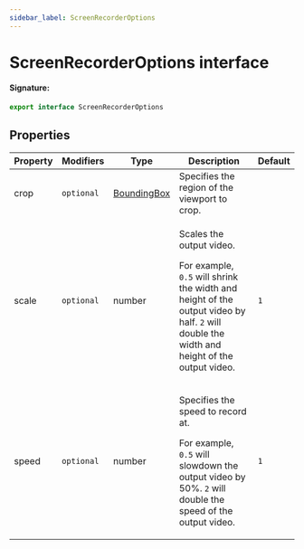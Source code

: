 ```yaml
---
sidebar_label: ScreenRecorderOptions
---
```


# ScreenRecorderOptions interface

#### Signature:

```typescript
export interface ScreenRecorderOptions
```

## Properties

| Property | Modifiers             | Type                                      | Description                                                                                                                                                                                            | Default        |
| -------- | --------------------- | ----------------------------------------- | ------------------------------------------------------------------------------------------------------------------------------------------------------------------------------------------------------ | -------------- |
| crop     | <code>optional</code> | [BoundingBox](./puppeteer.boundingbox.md) | Specifies the region of the viewport to crop.                                                                                                                                                          |                |
| scale    | <code>optional</code> | number                                    | <p>Scales the output video.</p><p>For example, <code>0.5</code> will shrink the width and height of the output video by half. <code>2</code> will double the width and height of the output video.</p> | <code>1</code> |
| speed    | <code>optional</code> | number                                    | <p>Specifies the speed to record at.</p><p>For example, <code>0.5</code> will slowdown the output video by 50%. <code>2</code> will double the speed of the output video.</p>                          | <code>1</code> |
